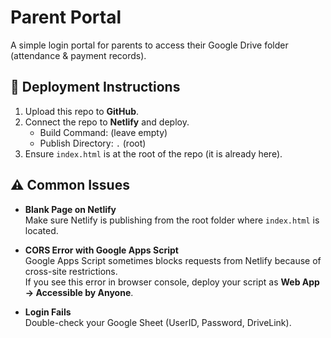 # Parent Portal

A simple login portal for parents to access their Google Drive folder (attendance & payment records).

## 🚀 Deployment Instructions

1. Upload this repo to **GitHub**.
2. Connect the repo to **Netlify** and deploy.
   - Build Command: (leave empty)
   - Publish Directory: `.` (root)
3. Ensure `index.html` is at the root of the repo (it is already here).

## ⚠️ Common Issues

- **Blank Page on Netlify**  
  Make sure Netlify is publishing from the root folder where `index.html` is located.

- **CORS Error with Google Apps Script**  
  Google Apps Script sometimes blocks requests from Netlify because of cross-site restrictions.  
  If you see this error in browser console, deploy your script as **Web App → Accessible by Anyone**.

- **Login Fails**  
  Double-check your Google Sheet (UserID, Password, DriveLink).

